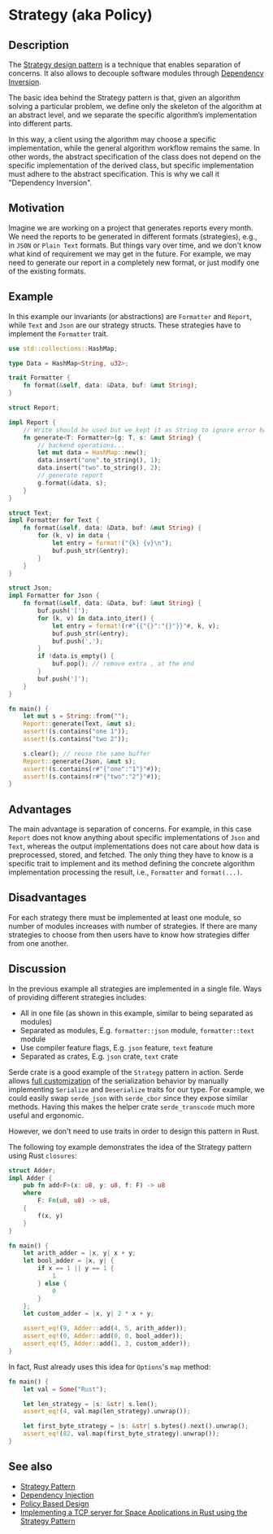 # Strategy (aka Policy)

## Description

The [Strategy design pattern](https://en.wikipedia.org/wiki/Strategy_pattern) is
a technique that enables separation of concerns. It also allows to decouple
software modules through
[Dependency Inversion](https://en.wikipedia.org/wiki/Dependency_inversion_principle).

The basic idea behind the Strategy pattern is that, given an algorithm solving a
particular problem, we define only the skeleton of the algorithm at an abstract
level, and we separate the specific algorithm’s implementation into different
parts.

In this way, a client using the algorithm may choose a specific implementation,
while the general algorithm workflow remains the same. In other words, the
abstract specification of the class does not depend on the specific
implementation of the derived class, but specific implementation must adhere to
the abstract specification. This is why we call it "Dependency Inversion".

## Motivation

Imagine we are working on a project that generates reports every month. We need
the reports to be generated in different formats (strategies), e.g., in `JSON`
or `Plain Text` formats. But things vary over time, and we don't know what kind
of requirement we may get in the future. For example, we may need to generate
our report in a completely new format, or just modify one of the existing
formats.

## Example

In this example our invariants (or abstractions) are `Formatter` and `Report`,
while `Text` and `Json` are our strategy structs. These strategies have to
implement the `Formatter` trait.

```rust
use std::collections::HashMap;

type Data = HashMap<String, u32>;

trait Formatter {
    fn format(&self, data: &Data, buf: &mut String);
}

struct Report;

impl Report {
    // Write should be used but we kept it as String to ignore error handling
    fn generate<T: Formatter>(g: T, s: &mut String) {
        // backend operations...
        let mut data = HashMap::new();
        data.insert("one".to_string(), 1);
        data.insert("two".to_string(), 2);
        // generate report
        g.format(&data, s);
    }
}

struct Text;
impl Formatter for Text {
    fn format(&self, data: &Data, buf: &mut String) {
        for (k, v) in data {
            let entry = format!("{k} {v}\n");
            buf.push_str(&entry);
        }
    }
}

struct Json;
impl Formatter for Json {
    fn format(&self, data: &Data, buf: &mut String) {
        buf.push('[');
        for (k, v) in data.into_iter() {
            let entry = format!(r#"{{"{}":"{}"}}"#, k, v);
            buf.push_str(&entry);
            buf.push(',');
        }
        if !data.is_empty() {
            buf.pop(); // remove extra , at the end
        }
        buf.push(']');
    }
}

fn main() {
    let mut s = String::from("");
    Report::generate(Text, &mut s);
    assert!(s.contains("one 1"));
    assert!(s.contains("two 2"));

    s.clear(); // reuse the same buffer
    Report::generate(Json, &mut s);
    assert!(s.contains(r#"{"one":"1"}"#));
    assert!(s.contains(r#"{"two":"2"}"#));
}
```

## Advantages

The main advantage is separation of concerns. For example, in this case `Report`
does not know anything about specific implementations of `Json` and `Text`,
whereas the output implementations does not care about how data is preprocessed,
stored, and fetched. The only thing they have to know is a specific trait to
implement and its method defining the concrete algorithm implementation
processing the result, i.e., `Formatter` and `format(...)`.

## Disadvantages

For each strategy there must be implemented at least one module, so number of
modules increases with number of strategies. If there are many strategies to
choose from then users have to know how strategies differ from one another.

## Discussion

In the previous example all strategies are implemented in a single file. Ways of
providing different strategies includes:

- All in one file (as shown in this example, similar to being separated as
  modules)
- Separated as modules, E.g. `formatter::json` module, `formatter::text` module
- Use compiler feature flags, E.g. `json` feature, `text` feature
- Separated as crates, E.g. `json` crate, `text` crate

Serde crate is a good example of the `Strategy` pattern in action. Serde allows
[full customization](https://serde.rs/custom-serialization.html) of the
serialization behavior by manually implementing `Serialize` and `Deserialize`
traits for our type. For example, we could easily swap `serde_json` with
`serde_cbor` since they expose similar methods. Having this makes the helper
crate `serde_transcode` much more useful and ergonomic.

However, we don't need to use traits in order to design this pattern in Rust.

The following toy example demonstrates the idea of the Strategy pattern using
Rust `closures`:

```rust
struct Adder;
impl Adder {
    pub fn add<F>(x: u8, y: u8, f: F) -> u8
    where
        F: Fn(u8, u8) -> u8,
    {
        f(x, y)
    }
}

fn main() {
    let arith_adder = |x, y| x + y;
    let bool_adder = |x, y| {
        if x == 1 || y == 1 {
            1
        } else {
            0
        }
    };
    let custom_adder = |x, y| 2 * x + y;

    assert_eq!(9, Adder::add(4, 5, arith_adder));
    assert_eq!(0, Adder::add(0, 0, bool_adder));
    assert_eq!(5, Adder::add(1, 3, custom_adder));
}
```

In fact, Rust already uses this idea for `Options`'s `map` method:

```rust
fn main() {
    let val = Some("Rust");

    let len_strategy = |s: &str| s.len();
    assert_eq!(4, val.map(len_strategy).unwrap());

    let first_byte_strategy = |s: &str| s.bytes().next().unwrap();
    assert_eq!(82, val.map(first_byte_strategy).unwrap());
}
```

## See also

- [Strategy Pattern](https://en.wikipedia.org/wiki/Strategy_pattern)
- [Dependency Injection](https://en.wikipedia.org/wiki/Dependency_injection)
- [Policy Based Design](https://en.wikipedia.org/wiki/Modern_C++_Design#Policy-based_design)
- [Implementing a TCP server for Space Applications in Rust using the Strategy Pattern](https://web.archive.org/web/20231003171500/https://robamu.github.io/posts/rust-strategy-pattern/)
